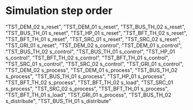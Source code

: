 # Simulation step order
"TST_DEM_02 s_reset",
"TST_DEM_01 s_reset",
"TST_BUS_TH_02 s_reset",
"TST_BUS_TH_01 s_reset",
"TST_HP_01 s_reset",
"TST_BFT_TH_02 s_reset",
"TST_BFT_TH_01 s_reset",
"TST_SRC_01 s_reset",
"TST_SRC_02 s_reset",
"TST_GRI_01 s_reset",
"TST_DEM_02 s_control",
"TST_DEM_01 s_control",
"TST_BUS_TH_02 s_control",
"TST_BUS_TH_01 s_control",
"TST_HP_01 s_control",
"TST_BFT_TH_02 s_control",
"TST_BFT_TH_01 s_control",
"TST_SRC_01 s_control",
"TST_SRC_02 s_control",
"TST_GRI_01 s_control",
"TST_DEM_02 s_process",
"TST_DEM_01 s_process",
"TST_BUS_TH_02 s_process",
"TST_BUS_TH_01 s_process",
"TST_HP_01 s_process",
"TST_BFT_TH_02 s_process",
"TST_BFT_TH_02 s_load",
"TST_SRC_01 s_process",
"TST_SRC_02 s_process",
"TST_BFT_TH_01 s_process",
"TST_BFT_TH_01 s_load",
"TST_GRI_01 s_process",
"TST_BUS_TH_02 s_distribute",
"TST_BUS_TH_01 s_distribute"

